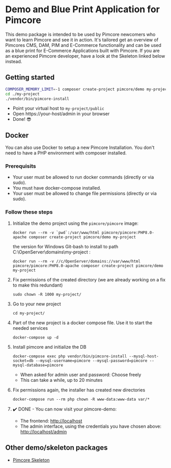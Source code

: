 # Demo and Blue Print Application for Pimcore

This demo package is intended to be used by Pimcore newcomers who want to learn Pimcore and see it in action. 
It's tailored get an overview of Pimcores CMS, DAM, PIM and E-Commerce functionality and can be used as a blue print for 
E-Commerce Applications built with Pimcore. If you are an experienced Pimcore developer, have a look at the Skeleton linked below instead.

## Getting started 
```bash
COMPOSER_MEMORY_LIMIT=-1 composer create-project pimcore/demo my-project
cd ./my-project
./vendor/bin/pimcore-install
```

- Point your virtual host to `my-project/public` 
- Open https://your-host/admin in your browser
- Done! 😎


## Docker

You can also use Docker to setup a new Pimcore Installation.
You don't need to have a PHP environment with composer installed.

### Prerequisits

* Your user must be allowed to run docker commands (directly or via sudo).
* You must have docker-compose installed.
* Your user must be allowed to change file permissions (directly or via sudo).

### Follow these steps

1. Initialize the demo project using the `pimcore/pimcore` image:

    ``docker run --rm -v `pwd`:/var/www/html pimcore/pimcore:PHP8.0-apache composer create-project pimcore/demo my-project``

   the version for Windows Git-bash to install to path C:\OpenServer\domains\my-project :

   ``docker run --rm -v //c/OpenServer/domains://var/www/html pimcore/pimcore:PHP8.0-apache composer create-project pimcore/demo my-project``

1. Fix permissions of the created directory (we are already working on a fix to make this redundant)

    `sudo chown -R 1000 my-project/`
1. Go to your new project

    `cd my-project/`
1. Part of the new project is a docker compose file. Use it to start the needed services

    `docker-compose up -d`
1. Install pimcore and initialize the DB

    `docker-compose exec php vendor/bin/pimcore-install --mysql-host-socket=db --mysql-username=pimcore --mysql-password=pimcore --mysql-database=pimcore`

    * When asked for admin user and password: Choose freely
    * This can take a while, up to 20 minutes
1. Fix permissions again, the installer has created new directories

    `docker-compose run --rm php chown -R www-data:www-data var/*`
1. :heavy_check_mark: DONE - You can now visit your pimcore-demo:
    * The frontend: <http://localhost>
    * The admin interface, using the credentials you have chosen above:
      <http://localhost/admin>


## Other demo/skeleton packages
- [Pimcore Skeleton](https://github.com/pimcore/skeleton/)
